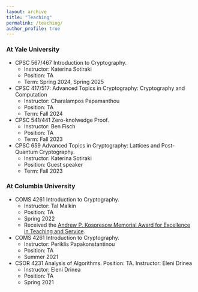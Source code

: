 ```yaml
---
layout: archive
title: "Teaching"
permalink: /teaching/
author_profile: true
---
```


### At Yale University
- CPSC 567/467 Introduction to Cryptography.
  - Instructor: Katerina Sotiraki
  - Position: TA
  - Term: Spring 2024, Spring 2025
- CPSC 417/517: Advanced Topics in Cryptography: Cryptography and Computation
  - Instructor: Charalampos Papamanthou
  - Position: TA
  - Term: Fall 2024
- CPSC 541/441 Zero-knolwedge Proof. 
  - Instructor: Ben Fisch
  - Position: TA
  - Term: Fall 2023
- CPSC 659 Advanced Topics in Cryptography: Lattices and Post-Quantum Cryptography.
  - Instructor: Katerina Sotiraki
  - Position: Guest speaker
  - Term: Fall 2023

### At Columbia University
- COMS 4261 Introduction to Cryptography. 
  - Instructor: Tal Malkin
  - Position: TA
  - Spring 2022
  - Received the [Andrew P. Kosoresow Memorial Award for Excellence in Teaching and Service](https://www.cs.columbia.edu/2017/top-students-in-computer-science-receive-awards/).
- COMS 4261 Introduction to Cryptography.
  - Instructor: Periklis Papakonstantinou
  - Position: TA
  - Summer 2021
- CSOR 4231 Analysis of Algorithms. Position: TA. Instructor: Eleni Drinea
  - Instructor: Eleni Drinea
  - Position: TA
  - Spring 2021